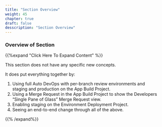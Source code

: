 ```yaml
---
title: "Section Overview"
weight: 45
chapter: true
draft: false
desscription: "Section Overview"
---
```


### Overview of Section

{{%expand "Click Here To Expand Content" %}}

This section does not have any specific new concepts.

It does put everything together by:

1. Using full Auto DevOps with per-branch review environments and staging and production on the App Build Project.
2. Using a Merge Request in the App Build Project to show the Developers “Single Pane of Glass” Merge Request view.
3. Enabling staging on the Environment Deployment Project.
4. Seeing an end-to-end change through all of the above.

{{% /expand%}}


